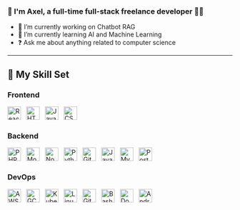 ### 👋 I'm Axel, a full-time full-stack freelance developer 👨‍💻

- 🔭 I’m currently working on Chatbot RAG  
- 🌱 I’m currently learning AI and Machine Learning  
- ❓ Ask me about anything related to computer science  

---

## 🚀 My Skill Set

### Frontend  
<a href="https://reactjs.org/" target="_blank"><img src="https://profilinator.rishav.dev/skills-assets/react-original-wordmark.svg" alt="React" height="30" style="margin-right:8px" /></a>
<a href="https://en.wikipedia.org/wiki/HTML5" target="_blank"><img src="https://profilinator.rishav.dev/skills-assets/html5-original-wordmark.svg" alt="HTML5" height="30" style="margin-right:8px" /></a>
<a href="https://www.javascript.com/" target="_blank"><img src="https://profilinator.rishav.dev/skills-assets/javascript-original.svg" alt="JavaScript" height="30" style="margin-right:8px" /></a>
<a href="https://www.w3schools.com/css/" target="_blank"><img src="https://profilinator.rishav.dev/skills-assets/css3-original-wordmark.svg" alt="CSS3" height="30" style="margin-right:8px" /></a>

### Backend  
<a href="https://www.php.net/" target="_blank"><img src="https://profilinator.rishav.dev/skills-assets/php-original.svg" alt="PHP" height="30" style="margin-right:8px" /></a>
<a href="https://www.mongodb.com/" target="_blank"><img src="https://profilinator.rishav.dev/skills-assets/mongodb-original-wordmark.svg" alt="MongoDB" height="30" style="margin-right:8px" /></a>
<a href="https://nodejs.org/" target="_blank"><img src="https://profilinator.rishav.dev/skills-assets/nodejs-original-wordmark.svg" alt="Node.js" height="30" style="margin-right:8px" /></a>
<a href="https://www.python.org/" target="_blank"><img src="https://profilinator.rishav.dev/skills-assets/python-original.svg" alt="Python" height="30" style="margin-right:8px" /></a>
<a href="https://github.com/" target="_blank"><img src="https://profilinator.rishav.dev/skills-assets/git-scm-icon.svg" alt="Git" height="30" style="margin-right:8px" /></a>
<a href="https://www.java.com/" target="_blank"><img src="https://profilinator.rishav.dev/skills-assets/java-original-wordmark.svg" alt="Java" height="30" style="margin-right:8px" /></a>
<a href="https://www.mysql.com/" target="_blank"><img src="https://profilinator.rishav.dev/skills-assets/mysql-original-wordmark.svg" alt="MySQL" height="30" style="margin-right:8px" /></a>
<a href="https://www.postgresql.org/" target="_blank"><img src="https://profilinator.rishav.dev/skills-assets/postgresql-original-wordmark.svg" alt="PostgreSQL" height="30" style="margin-right:8px" /></a>

### DevOps  
<a href="https://aws.amazon.com/" target="_blank"><img src="https://profilinator.rishav.dev/skills-assets/amazonwebservices-original-wordmark.svg" alt="AWS" height="30" style="margin-right:8px" /></a>
<a href="https://cloud.google.com/" target="_blank"><img src="https://profilinator.rishav.dev/skills-assets/google_cloud-icon.svg" alt="GCP" height="30" style="margin-right:8px" /></a>
<a href="https://kubernetes.io/" target="_blank"><img src="https://profilinator.rishav.dev/skills-assets/kubernetes-icon.svg" alt="Kubernetes" height="30" style="margin-right:8px" /></a>
<a href="https://www.linux.org/" target="_blank"><img src="https://profilinator.rishav.dev/skills-assets/linux-original.svg" alt="Linux" height="30" style="margin-right:8px" /></a>
<a href="https://github.com/" target="_blank"><img src="https://profilinator.rishav.dev/skills-assets/git-scm-icon.svg" alt="Git" height="30" style="margin-right:8px" /></a>
<a href="https://www.gnu.org/software/bash/" target="_blank"><img src="https://profilinator.rishav.dev/skills-assets/gnu_bash-icon.svg" alt="Bash" height="30" style="margin-right:8px" /></a>
<a href="https://www.docker.com/" target="_blank"><img src="https://profilinator.rishav.dev/skills-assets/docker-original-wordmark.svg" alt="Docker" height="30" style="margin-right:8px" /></a>
<a href="https://www.android.com/intl/en_in/" target="_blank"><img src="https://profilinator.rishav.dev/skills-assets/android-original-wordmark.svg" alt="Android" height="30" style="margin-right:8px" /></a>
